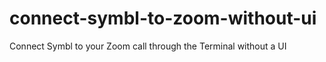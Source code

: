 # connect-symbl-to-zoom-without-ui
Connect Symbl to your Zoom call through the Terminal without a UI

